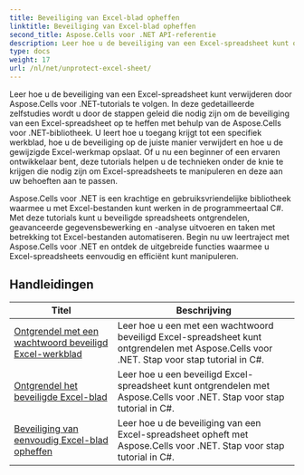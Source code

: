 ```yaml
---
title: Beveiliging van Excel-blad opheffen
linktitle: Beveiliging van Excel-blad opheffen
second_title: Aspose.Cells voor .NET API-referentie
description: Leer hoe u de beveiliging van een Excel-spreadsheet kunt opheffen met Aspose.Cells voor .NET. Gedetailleerde tutorials voor ontwikkelaars in C#.
type: docs
weight: 17
url: /nl/net/unprotect-excel-sheet/
---
```

Leer hoe u de beveiliging van een Excel-spreadsheet kunt verwijderen door Aspose.Cells voor .NET-tutorials te volgen. In deze gedetailleerde zelfstudies wordt u door de stappen geleid die nodig zijn om de beveiliging van een Excel-spreadsheet op te heffen met behulp van de Aspose.Cells voor .NET-bibliotheek. U leert hoe u toegang krijgt tot een specifiek werkblad, hoe u de beveiliging op de juiste manier verwijdert en hoe u de gewijzigde Excel-werkmap opslaat. Of u nu een beginner of een ervaren ontwikkelaar bent, deze tutorials helpen u de technieken onder de knie te krijgen die nodig zijn om Excel-spreadsheets te manipuleren en deze aan uw behoeften aan te passen.

Aspose.Cells voor .NET is een krachtige en gebruiksvriendelijke bibliotheek waarmee u met Excel-bestanden kunt werken in de programmeertaal C#. Met deze tutorials kunt u beveiligde spreadsheets ontgrendelen, geavanceerde gegevensbewerking en -analyse uitvoeren en taken met betrekking tot Excel-bestanden automatiseren. Begin nu uw leertraject met Aspose.Cells voor .NET en ontdek de uitgebreide functies waarmee u Excel-spreadsheets eenvoudig en efficiënt kunt manipuleren.

## Handleidingen 
| Titel | Beschrijving |
| --- | --- |
| [Ontgrendel met een wachtwoord beveiligd Excel-werkblad](./unlock-password-protected-excel-worksheet/) | Leer hoe u een met een wachtwoord beveiligd Excel-spreadsheet kunt ontgrendelen met Aspose.Cells voor .NET. Stap voor stap tutorial in C#. |  
| [Ontgrendel het beveiligde Excel-blad](./unlock-protected-excel-sheet/) | Leer hoe u een beveiligd Excel-spreadsheet kunt ontgrendelen met Aspose.Cells voor .NET. Stap voor stap tutorial in C#. |  
| [Beveiliging van eenvoudig Excel-blad opheffen](./unprotect-simple-excel-sheet/) | Leer hoe u de beveiliging van een Excel-spreadsheet opheft met Aspose.Cells voor .NET. Stap voor stap tutorial in C#. |  